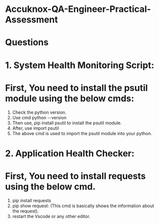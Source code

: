 # Accuknox-QA-Engineer-Practical-Assessment
# Questions
# 1. System Health Monitoring Script:
# First, You need to install the psutil module using the below cmds: 
1. Check the python version.
2. Use cmd python --version
3. Then use, pip install psutil to install the psutil module.
4. After, use import psutil
5. The above cmd is used to import the psutil module into your python.

# 2. Application Health Checker:
# First, You need to install requests using the below cmd.
1. pip install requests
2. pip show request: (This cmd is basically shows the information about the request).
3. restart the Vscode or any other editor.
   

